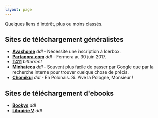 ```yaml
---
layout: page
---
```


Quelques liens d'intérêt, plus ou moins classés.

## Sites de téléchargement généralistes

* [**Avaxhome**](https://avxhm.se "Avaxhome") _ddl_ - Nécessite une inscription à Icerbox.
* [**Partagora.com**](https://partagora.com "Partagora") _ddl_ - Fermera au 30 juin 2017.
* [**T411**](https://www.t411.al "T411") _bittorrent_
* [**Minhateca**](http://minhateca.com.br "Minhateca") _ddl_ - Souvent plus facile de passer par Google que par la recherche interne pour trouver quelque chose de précis.
* [**Chomikuj**](http://chomikuj.pl "Chomikuj") _ddl_ - En Polonais. Si. Vive la Pologne, Monsieur !

## Sites de téléchargement d'ebooks

* [**Bookys**](http://bookys.me "Bookys") _ddl_
* [**Librairie V**](http://librairie-v.co "Librairie V") _ddl_


